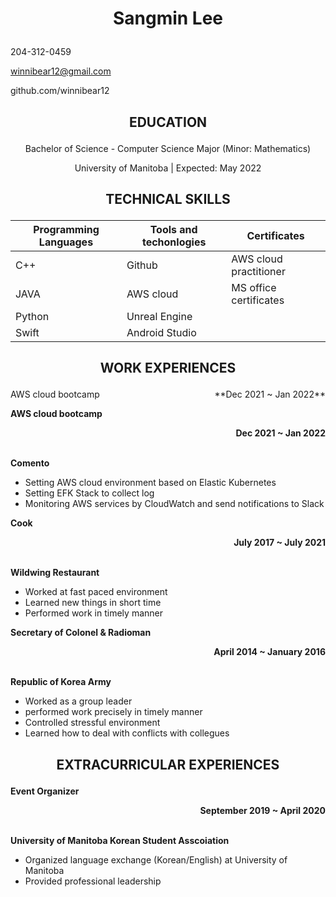 # <p align="center"> Sangmin Lee 

<p> 

<p align="right">
  
  204-312-0459 

<p>

<p align="right">
  
  winnibear12@gmail.com 

</p>

<p align="right">
  
  github.com/winnibear12 

</p>


## <p align="center"> EDUCATION </p>


<p align="center"> Bachelor of Science - Computer Science Major (Minor: Mathematics) </p> 
<p align="center"> University of Manitoba | Expected: May 2022 </p>


## <p align="center"> TECHNICAL SKILLS </p>

<p align="center">

| Programming Languages     | Tools and techonlogies | Certificates         |
| -----------               | -----------            |-------------         |
| C++                       | Github                 |AWS cloud practitioner|
| JAVA                      | AWS cloud              |MS office certificates|
| Python                    | Unreal Engine          |                      |
| Swift                     | Android Studio         |                      |

</p>

## <p align="center"> WORK EXPERIENCES </p>

<p style="text-align:left;">
    AWS cloud bootcamp
    <span style="float:right;">
        **Dec 2021 ~ Jan 2022**
    </span>
</p>

**AWS cloud bootcamp**  <p align="right"> **Dec 2021 ~ Jan 2022** </p>
<br/>**Comento**</br>
  - Setting AWS cloud environment based on Elastic Kubernetes
  - Setting EFK Stack to collect log
  - Monitoring AWS services by CloudWatch and send notifications to Slack


**Cook**  <p align="right">**July 2017 ~ July 2021**</p>
<br/>**Wildwing Restaurant** </br>

  -  Worked at fast paced environment
  -  Learned new things in short time
  -  Performed work in timely manner 

**Secretary of Colonel & Radioman** <p align="right"> **April 2014 ~ January 2016**</p>
<br/>**Republic of Korea Army**</br>

  - Worked as a group leader
  - performed work precisely in timely manner
  - Controlled stressful environment
  - Learned how to deal with conflicts with collegues 


## <p align="center"> EXTRACURRICULAR EXPERIENCES </p>

**Event Organizer** <p align="right"> **September 2019 ~ April 2020** </p>
</br>**University of Manitoba Korean Student Asscoiation**</br> 

  - Organized language exchange (Korean/English) at University of Manitoba 
  - Provided professional leadership

